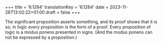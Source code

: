 +++
title = '6.1264'
translationKey = '6.1264'
date = 2023-11-26T13:02:22+01:00
draft = false
+++

The significant proposition asserts something, and its proof shows that it is so; in logic every proposition is the form of a proof.
Every proposition of logic is a modus ponens presented in signs. (And the modus ponens can not be expressed by a proposition.)
